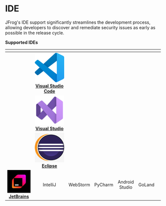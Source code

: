 # IDE

JFrog's IDE support significantly streamlines the development process, allowing developers to discover and remediate security issues as early as possible in the release cycle.&#x20;

**Supported IDEs**

<table data-view="cards"><thead><tr><th align="center"></th><th align="center"></th><th align="center"></th><th align="center"></th><th align="center"></th><th align="center"></th><th data-hidden data-card-cover data-type="files"></th></tr></thead><tbody><tr><td align="center"></td><td align="center"><img src="../.gitbook/assets/vscode.png" alt="" data-size="line"> <a href="visual-studio-code/"><strong>Visual Studio Code</strong></a></td><td align="center"></td><td align="center"></td><td align="center"></td><td align="center"></td><td></td></tr><tr><td align="center">  </td><td align="center"><img src="../.gitbook/assets/image (12).png" alt="" data-size="line"> <a href="../jfrog-applications/ide/visual-studio/"><strong>Visual Studio</strong> </a></td><td align="center"></td><td align="center"></td><td align="center"></td><td align="center"></td><td></td></tr><tr><td align="center"></td><td align="center"><img src="../.gitbook/assets/avhw2p7dx.webp" alt="" data-size="line"> <a href="../jfrog-applications/ide/eclipse/"><strong>Eclipse</strong></a></td><td align="center"></td><td align="center"></td><td align="center"></td><td align="center"></td><td></td></tr><tr><td align="center"><img src="../.gitbook/assets/images.webp" alt="" data-size="line"> <a href="jetbrains-ides/"><strong>JetBrains</strong> </a></td><td align="center">IntelliJ</td><td align="center">WebStorm</td><td align="center">PyCharm</td><td align="center">Android Studio    </td><td align="center">GoLand</td><td></td></tr></tbody></table>

